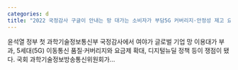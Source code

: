 ```yaml
---
categories: d
title: "2022 국정감사 구글이 안내는 망 대가는 소비자가 부담5G 커버리지·안정성 제고 요구"
---
```

윤석열 정부 첫 과학기술정보통신부 국정감사에서 여야가 글로벌 기업 망 이용대가 부과, 5세대(5G) 이동통신 품질·커버리지와 요금제 확대, 디지털뉴딜 정책 등이 쟁점이 됐다. 국회 과학기술정보방송통신위원회가...
